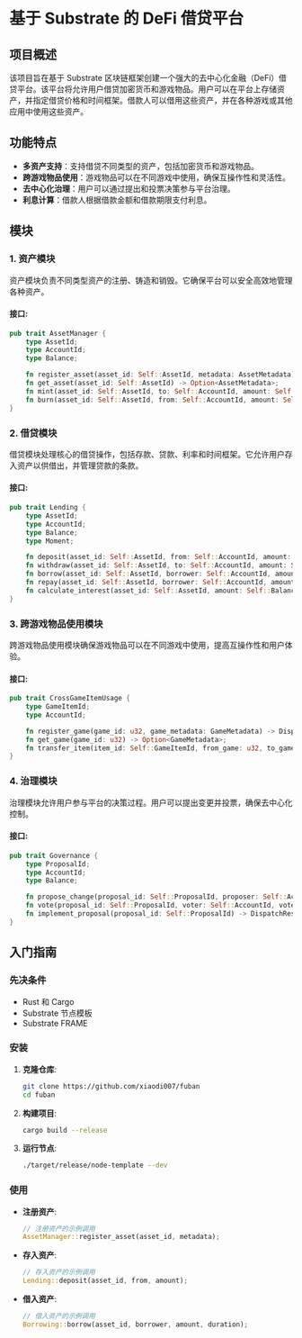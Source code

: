 # 基于 Substrate 的 DeFi 借贷平台

## 项目概述

该项目旨在基于 Substrate 区块链框架创建一个强大的去中心化金融（DeFi）借贷平台。该平台将允许用户借贷加密货币和游戏物品。用户可以在平台上存储资产，并指定借贷价格和时间框架。借款人可以借用这些资产，并在各种游戏或其他应用中使用这些资产。

## 功能特点

- **多资产支持**：支持借贷不同类型的资产，包括加密货币和游戏物品。
- **跨游戏物品使用**：游戏物品可以在不同游戏中使用，确保互操作性和灵活性。
- **去中心化治理**：用户可以通过提出和投票决策参与平台治理。
- **利息计算**：借款人根据借款金额和借款期限支付利息。

## 模块

### 1. 资产模块

资产模块负责不同类型资产的注册、铸造和销毁。它确保平台可以安全高效地管理各种资产。

#### 接口:
```rust
pub trait AssetManager {
    type AssetId;
    type AccountId;
    type Balance;

    fn register_asset(asset_id: Self::AssetId, metadata: AssetMetadata) -> DispatchResult;
    fn get_asset(asset_id: Self::AssetId) -> Option<AssetMetadata>;
    fn mint(asset_id: Self::AssetId, to: Self::AccountId, amount: Self::Balance) -> DispatchResult;
    fn burn(asset_id: Self::AssetId, from: Self::AccountId, amount: Self::Balance) -> DispatchResult;
}
```

### 2. 借贷模块

借贷模块处理核心的借贷操作，包括存款、贷款、利率和时间框架。它允许用户存入资产以供借出，并管理贷款的条款。

#### 接口:
```rust
pub trait Lending {
    type AssetId;
    type AccountId;
    type Balance;
    type Moment;

    fn deposit(asset_id: Self::AssetId, from: Self::AccountId, amount: Self::Balance) -> DispatchResult;
    fn withdraw(asset_id: Self::AssetId, to: Self::AccountId, amount: Self::Balance) -> DispatchResult;
    fn borrow(asset_id: Self::AssetId, borrower: Self::AccountId, amount: Self::Balance, duration: Self::Moment) -> DispatchResult;
    fn repay(asset_id: Self::AssetId, borrower: Self::AccountId, amount: Self::Balance) -> DispatchResult;
    fn calculate_interest(asset_id: Self::AssetId, amount: Self::Balance, duration: Self::Moment) -> Self::Balance;
}
```


### 3. 跨游戏物品使用模块

跨游戏物品使用模块确保游戏物品可以在不同游戏中使用，提高互操作性和用户体验。

#### 接口:
```rust
pub trait CrossGameItemUsage {
    type GameItemId;
    type AccountId;

    fn register_game(game_id: u32, game_metadata: GameMetadata) -> DispatchResult;
    fn get_game(game_id: u32) -> Option<GameMetadata>;
    fn transfer_item(item_id: Self::GameItemId, from_game: u32, to_game: u32, owner: Self::AccountId) -> DispatchResult;
}
```

### 4. 治理模块

治理模块允许用户参与平台的决策过程。用户可以提出变更并投票，确保去中心化控制。

#### 接口:
```rust
pub trait Governance {
    type ProposalId;
    type AccountId;
    type Balance;

    fn propose_change(proposal_id: Self::ProposalId, proposer: Self::AccountId, proposal_details: ProposalDetails) -> DispatchResult;
    fn vote(proposal_id: Self::ProposalId, voter: Self::AccountId, vote: Vote) -> DispatchResult;
    fn implement_proposal(proposal_id: Self::ProposalId) -> DispatchResult;
}
```

## 入门指南

### 先决条件

- Rust 和 Cargo
- Substrate 节点模板
- Substrate FRAME

### 安装

1. **克隆仓库**:
    ```bash
    git clone https://github.com/xiaodi007/fuban
    cd fuban
    ```

2. **构建项目**:
    ```bash
    cargo build --release
    ```

3. **运行节点**:
    ```bash
    ./target/release/node-template --dev
    ```

### 使用

- **注册资产**:
    ```rust
    // 注册资产的示例调用
    AssetManager::register_asset(asset_id, metadata);
    ```

- **存入资产**:
    ```rust
    // 存入资产的示例调用
    Lending::deposit(asset_id, from, amount);
    ```

- **借入资产**:
    ```rust
    // 借入资产的示例调用
    Borrowing::borrow(asset_id, borrower, amount, duration);
    ```

